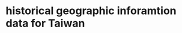 historical geographic inforamtion data for Taiwan
=================================================

